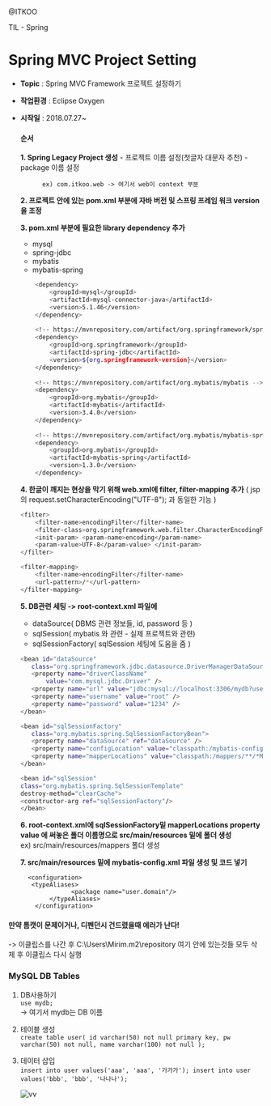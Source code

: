 
@ITKOO<br>

TIL - Spring

Spring MVC Project Setting
===================

- **Topic** :  Spring MVC Framework 프로젝트 설정하기
- **작업환경** :  Eclipse Oxygen
- **시작일** :  2018.07.27~

    #### 순서
    
	**1. Spring Legacy Project 생성**
	    -  프로젝트 이름 설정(첫글자 대문자 추천)
	    -  package 이름 설정

			ex) com.itkoo.web -> 여기서 web이 context 부분
			
			
	**2. 프로젝트 안에 있는 pom.xml 부분에 
		자바 버전 및 스프링 프레임 워크 version을 조정**
		
		
	**3. pom.xml 부분에 필요한 library dependency 추가**
	
	 -  mysql
	 -  spring-jdbc
	 -  mybatis
	 - mybatis-spring
	 
	```sh
		<dependency>
		    <groupId>mysql</groupId>
		    <artifactId>mysql-connector-java</artifactId>
		    <version>5.1.46</version>
		</dependency>
		
		<!-- https://mvnrepository.com/artifact/org.springframework/spring-jdbc -->
		<dependency>
		    <groupId>org.springframework</groupId>
		    <artifactId>spring-jdbc</artifactId>
		    <version>${org.springframework-version}</version>
		</dependency>
		
		<!-- https://mvnrepository.com/artifact/org.mybatis/mybatis -->
		<dependency>
		    <groupId>org.mybatis</groupId>
		    <artifactId>mybatis</artifactId>
		    <version>3.4.0</version>
		</dependency>
		
		<!-- https://mvnrepository.com/artifact/org.mybatis/mybatis-spring -->
		<dependency>
		    <groupId>org.mybatis</groupId>
		    <artifactId>mybatis-spring</artifactId>
		    <version>1.3.0</version>
		</dependency>               
	```	


  	**4.  한글이 깨지는 현상을 막기 위해 web.xml에 filter, filter-mapping 추가**
		( jsp의 request.setCharacterEncoding("UTF-8"); 과 동일한 기능 )
	```sh	
	<filter> 
		<filter-name>encodingFilter</filter-name> 
		<filter-class>org.springframework.web.filter.CharacterEncodingFilter</filter-class> 
		<init-param> <param-name>encoding</param-name> 
		<param-value>UTF-8</param-value> </init-param> 
	</filter>

	<filter-mapping> 
		<filter-name>encodingFilter</filter-name> 
		<url-pattern>/*</url-pattern> 
	</filter-mapping>
	```
	
 	**5.  DB관련 세팅 -> root-context.xml 파일에** 
     -  dataSource( DBMS 관련 정보들, id, password 등 )
	 -  sqlSession( mybatis 와 관련 - 실제 프로젝트와 관련)
	 -  sqlSessionFactory( sqlSession 세팅에 도움을 줌 )
	 
	 ```sh
	 <bean id="dataSource"
		class="org.springframework.jdbc.datasource.DriverManagerDataSource">
		<property name="driverClassName"
			value="com.mysql.jdbc.Driver" />
		<property name="url" value="jdbc:mysql://localhost:3306/mydb?useUnicode=true&amp;characterEncoding=UTF-8" />
		<property name="username" value="root" />
		<property name="password" value="1234" />
	</bean>

	<bean id="sqlSessionFactory"
		class="org.mybatis.spring.SqlSessionFactoryBean">
		<property name="dataSource" ref="dataSource" />
		<property name="configLocation" value="classpath:/mybatis-config.xml" />
		<property name="mapperLocations" value="classpath:/mappers/**/*Mapper*.xml" />
	</bean>
	
	<bean id="sqlSession"
	class="org.mybatis.spring.SqlSessionTemplate"
	destroy-method="clearCache">
	<constructor-arg ref="sqlSessionFactory"/>
	</bean>	
	 ```
		

	**6.  root-context.xml에 sqlSessionFactory밑 mapperLocations property value 에 써놓은 폴더 이름명으로 
	src/main/resources 밑에 폴더 생성**<br>
	ex) src/main/resources/mappers 폴더 생성
	

	**7.  src/main/resources 밑에 mybatis-config.xml 파일 생성 및 코드 넣기**

		<configuration>
		 <typeAliases>
		            <package name="user.domain"/>
		      </typeAliases>
		  </configuration>
		



#### 만약 톰캣이 문제이거나, 디펜던시 건드렸을때 에러가 난다!

-> 이클립스를 나간 후 C:\Users\Mirim\.m2\repository 여기 안에 있는것들 모두 삭제 후 이클립스 다시 실행




### MySQL DB Tables
1. DB사용하기<br> 
`use mydb;`<br>
-> 여기서 mydb는 DB 이름

2. 테이블 생성<br>
`create table user(
id varchar(50) not null primary key,
pw varchar(50) not null,
name varchar(100) not null
);`
3. 데이터 삽입<br>
`insert into user values('aaa', 'aaa', '가가가');
insert into user values('bbb', 'bbb', '나나나');`<br>

	![vv](https://user-images.githubusercontent.com/31758135/43306411-f826236e-91b5-11e8-9ad6-d46ffd364a07.JPG)


